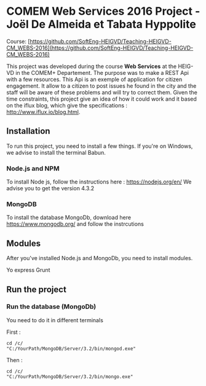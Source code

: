# COMEM Web Services 2016 Project - Joël De Almeida et Tabata Hyppolite

Course: [https://github.com/SoftEng-HEIGVD/Teaching-HEIGVD-CM_WEBS-2016](https://github.com/SoftEng-HEIGVD/Teaching-HEIGVD-CM_WEBS-2016)

This project was developed during the course **Web Services** at the HEIG-VD in the COMEM+ Departement. The purpose was to make a REST Api with a few resources. This Api is an exemple of application for citizen engagement. It allow to a citizen to post issues he found in the city and the staff will be aware of these problems and will try to correct them. Given the time constraints, this project give an idea of how it could work and it based on the iflux blog, which give the specifications : http://www.iflux.io/blog.html.


## Installation

To run this project, you need to install a few things. If you're on Windows, we advise to install the terminal Babun.

### Node.js and NPM
To install Node js, follow the instructions here : https://nodejs.org/en/
We advise you to get the version 4.3.2

### MongoDB
To install the database MongoDb, download here https://www.mongodb.org/ and follow the instrcutions

## Modules
After you've installed Node.js and MongoDb, you need to install modules.

Yo express
Grunt

## Run the project
### Run the database (MongoDb)
You need to do it in different terminals

First :
```
cd /c/
"C:/YourPath/MongoDB/Server/3.2/bin/mongod.exe"

```
Then :
```
cd /c/
"C:/YourPath/MongoDB/Server/3.2/bin/mongo.exe"

```
